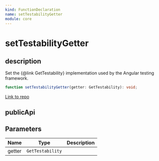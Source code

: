 ```yaml
---
kind: FunctionDeclaration
name: setTestabilityGetter
module: core
---
```


# setTestabilityGetter

## description

Set the {@link GetTestability} implementation used by the Angular testing framework.

```ts
function setTestabilityGetter(getter: GetTestability): void;
```

[Link to repo](https://github.com/timdeschryver/angular/blob/master/packages/core/src/testability/testability.ts#L323-L325)

## publicApi

## Parameters

| Name   | Type             | Description |
| ------ | ---------------- | ----------- |
| getter | `GetTestability` |             |
